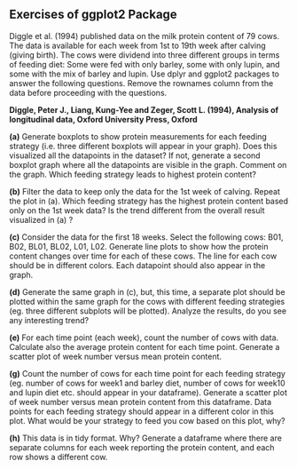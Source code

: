 ## Exercises of **ggplot2** Package

Diggle et al. (1994) published data on the milk protein content of 79 cows. The data is available for each week from 1st to 19th week after calving (giving birth). The cows were dividend into three different groups in terms of feeding diet: Some were fed with only barley, some with only lupin, and some with the mix of barley and lupin. Use dplyr and ggplot2 packages to answer the following questions. Remove the rownames column from the data before proceeding with the questions.


**Diggle, Peter J., Liang, Kung-Yee and Zeger, Scott L. (1994), Analysis of longitudinal data, Oxford University Press, Oxford**

**(a)** Generate boxplots to show protein measurements for each feeding strategy (i.e. three different boxplots will appear in your graph). Does this visualized all the datapoints in the dataset? If not, generate a second boxplot graph where all the datapoints are visible in the graph. Comment on the graph. Which feeding strategy leads to highest protein content? 

**(b)** Filter the data to keep only the data for the 1st week of calving. Repeat the plot in (a). Which feeding strategy has the highest protein content based only on the 1st week data? Is the trend different from the overall result visualized in (a) ?

**(c)** Consider the data for the first 18 weeks. Select the following cows: B01, B02, BL01, BL02, L01, L02. Generate line plots to show how the protein content changes over time for each of these cows. The line for each cow should be in different colors. Each datapoint should also appear in the graph. 

**(d)** Generate the same graph in (c), but, this time, a separate plot should be plotted within the same graph for the cows with different feeding strategies (eg. three different subplots will be plotted). Analyze the results, do you see any interesting trend? 

**(e)** For each time point (each week), count the number of cows with data. Calculate also the average protein content for each time point. Generate a scatter plot of week number versus mean protein content. 

**(g)** Count the number of cows for each time point for each feeding strategy (eg. number of cows for week1 and barley diet, number of cows for week10 and lupin diet etc. should appear in your dataframe). Generate a scatter plot of week number versus mean protein content from this dataframe. Data points for each feeding strategy should appear in a different color in this plot. What would be your strategy to feed you cow based on this plot, why? 

**(h)** This data is in tidy format. Why? Generate a dataframe where there are separate columns for each week reporting the protein content, and each row shows a different cow.

